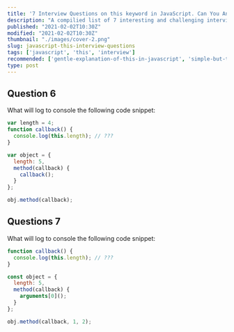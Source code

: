 ```yaml
---
title: '7 Interview Questions on this keyword in JavaScript. Can You Answer Them?'
description: "A compilied list of 7 interesting and challenging interview questions on this keyword in JavaScript."
published: "2021-02-02T10:30Z"
modified: "2021-02-02T10:30Z"
thumbnail: "./images/cover-2.png"
slug: javascript-this-interview-questions
tags: ['javascript', 'this', 'interview']
recommended: ['gentle-explanation-of-this-in-javascript', 'simple-but-tricky-javascript-interview-questions']
type: post
---
```



## Question 6

What will log to console the following code snippet:

```javascript
var length = 4;
function callback() {
  console.log(this.length); // ???
}

var object = {
  length: 5,
  method(callback) {
    callback();
  }
};

obj.method(callback);
```

## Questions 7

What will log to console the following code snippet:

```javascript
function callback() {
  console.log(this.length); // ???
}

const object = {
  length: 5,
  method(callback) {
    arguments[0]();
  }
};

obj.method(callback, 1, 2);
```